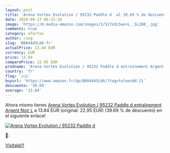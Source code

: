 ```yaml
---
layout: post
title: 'Arena Vortex Evolution / 95232 Paddle d  al 39.69 % de descuento'
date: 2020-09-17 06:33:20
image: 'https://m.media-amazon.com/images/I/517oVL5wo+L._SL200_.jpg'
comments: true
category: ofertas
author: ring
slug: 'B004445L66-fr'
actualPrice: 13.84 EUR
currency: EUR
price: 13.84
comparePrice: 22.95 EUR
prodname: 'Arena Vortex Evolution / 95232 Paddle d entraînement Argent Noir L'
country: 'fr'
flag: '🇫🇷'
buyurl: 'https://www.amazon.fr/dp/B004445L66/?tag=tolees0d-21'
descuento: '39.69'
average: '13.84'
---
```


Ahora mismo tienes [Arena Vortex Evolution / 95232 Paddle d entraînement Argent Noir L](https://www.amazon.fr/dp/B004445L66/?tag=tolees0d-21) a 13.84 EUR (original: 22.95 EUR) (39.69 %  de descuento) en el siguiente enlace!

[![Arena Vortex Evolution / 95232 Paddle d ](https://m.media-amazon.com/images/I/517oVL5wo+L._SL200_.jpg)](https://www.amazon.fr/dp/B004445L66/?tag=tolees0d-21)

🔎:


[Visítala!!!](https://www.amazon.fr/dp/B004445L66/?tag=tolees0d-21)
